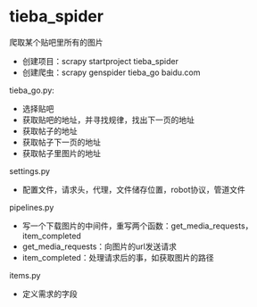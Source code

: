 # tieba_spider
爬取某个贴吧里所有的图片


* 创建项目：scrapy startproject tieba_spider
* 创建爬虫：scrapy genspider tieba_go baidu.com

tieba_go.py:
* 选择贴吧
* 获取贴吧的地址，并寻找规律，找出下一页的地址
* 获取帖子的地址
* 获取帖子下一页的地址
* 获取帖子里图片的地址

settings.py
* 配置文件，请求头，代理，文件储存位置，robot协议，管道文件

pipelines.py
* 写一个下载图片的中间件，重写两个函数：get_media_requests，item_completed
* get_media_requests：向图片的url发送请求
* item_completed：处理请求后的事，如获取图片的路径

items.py
* 定义需求的字段
